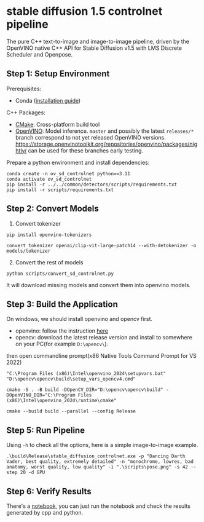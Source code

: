 # stable diffusion 1.5 controlnet pipeline

The pure C++ text-to-image and image-to-image pipeline, driven by the OpenVINO native C++ API for Stable Diffusion v1.5 with LMS Discrete Scheduler and Openpose.

## Step 1: Setup Environment

Prerequisites:
- Conda ([installation guide](https://conda.io/projects/conda/en/latest/user-guide/install/index.html))

C++ Packages:
* [CMake](https://cmake.org/download/): Cross-platform build tool
* [OpenVINO](https://docs.openvino.ai/install): Model inference. `master` and possibly the latest `releases/*` branch correspond to not yet released OpenVINO versions. https://storage.openvinotoolkit.org/repositories/openvino/packages/nightly/ can be used for these branches early testing.

Prepare a python environment and install dependencies:

```shell
conda create -n ov_sd_controlnet python==3.11
conda activate ov_sd_controlnet
pip install -r ../../common/detectors/scripts/requirements.txt
pip install -r scripts/requirements.txt
```

## Step 2: Convert Models

1. Convert tokenizer

```shell
pip install openvino-tokenizers

convert_tokenizer openai/clip-vit-large-patch14 --with-detokenizer -o models/tokenizer
```

2. Convert the rest of models

```shell
python scripts/convert_sd_controlnet.py
```

It will download missing models and convert them into openvino models.

## Step 3: Build the Application

On windows, we should install openvino and opencv first.

- openvino: follow the instruction [here](https://docs.openvino.ai/2024/get-started/install-openvino/install-openvino-archive-linux.html)
- opencv: download the latest release version and install to somewhere on your PC(for example `D:\opencv\`).

then open commandline prompt(x86 Native Tools Command Prompt for VS 2022)

```shell
"C:\Program Files (x86)\Intel\openvino_2024\setupvars.bat"
"D:\opencv\opencv\build\setup_vars_opencv4.cmd"

cmake -S . -B build -DOpenCV_DIR="D:\opencv\opencv\build" -DOpenVINO_DIR="C:\Program Files (x86)\Intel\openvino_2024\runtime\cmake"

cmake --build build --parallel --config Release
```

## Step 5: Run Pipeline

Using `-h` to check all the options, here is a simple image-to-image example.


```shell
.\build\Release\stable_diffusion_controlnet.exe -p "Dancing Darth Vader, best quality, extremely detailed" -n "monochrome, lowres, bad anatomy, worst quality, low quality" -i ".\scripts\pose.png" -s 42 --step 20 -d GPU
```

## Step 6: Verify Results

There's a [notebook](./scripts/verify.ipynb), you can just run the notebook and check the results generated by cpp and python.
